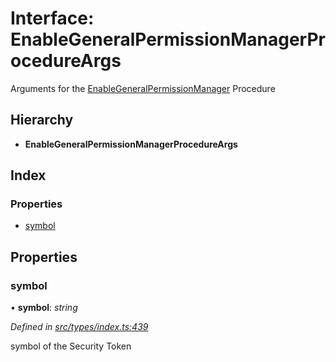 # Interface: EnableGeneralPermissionManagerProcedureArgs

Arguments for the [EnableGeneralPermissionManager](../enums/_types_index_.proceduretype.md#enablegeneralpermissionmanager) Procedure

## Hierarchy

- **EnableGeneralPermissionManagerProcedureArgs**

## Index

### Properties

- [symbol](_types_index_.enablegeneralpermissionmanagerprocedureargs.md#symbol)

## Properties

### symbol

• **symbol**: _string_

_Defined in [src/types/index.ts:439](https://github.com/PolymathNetwork/polymath-sdk/blob/660aba8/src/types/index.ts#L439)_

symbol of the Security Token
